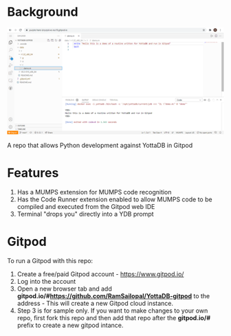 # Background

![Alt text](Gitpod.PNG?raw=true "Gitpod View")

A repo that allows Python development against YottaDB in Gitpod

# Features

1) Has a MUMPS extension for MUMPS code recognition
2) Has the Code Runner extension enabled to allow MUMPS code to be compiled and executed from the Gitpod web IDE
3) Terminal "drops you" directly into a YDB prompt

# Gitpod

To run a Gitpod with this repo:

1) Create a free/paid Gitpod account - https://www.gitpod.io/
2) Log into the account
3) Open a new browser tab and add **gitpod.io/#https://github.com/RamSailopal/YottaDB-gitpod** to the address - This will create a new Gitpod cloud instance.
4) Step 3 is for sample only. If you want to make changes to your own repo, first fork this repo and then add that repo after the **gitpod.io/#** prefix to create a new gitpod intance.
